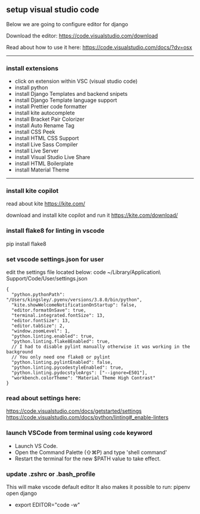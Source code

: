 ## setup visual studio code

Below we are going to configure editor for django

Download the editor:
https://code.visualstudio.com/download

Read about how to use it here:
https://code.visualstudio.com/docs/?dv=osx

---

### install extensions

- click on extension within VSC (visual studio code)
- install python
- install Django Templates and backend snipets
- install Django Template language support
- install Prettier code formatter
- install kite autocomplete
- install Bracket Pair Colorizer
- install Auto Rename Tag
- install CSS Peek
- install HTML CSS Support
- install Live Sass Compiler
- install Live Server
- install Visual Studio Live Share
- install HTML Boilerplate
- install Material Theme

---

### install kite copilot

read about kite
https://kite.com/

download and install kite copilot and run it
https://kite.com/download/

### install flake8 for linting in vscode

pip install flake8

### set vscode settings.json for user

edit the settings file located below:
code ~/Library/Application\ Support/Code/User/settings.json

```
{
  "python.pythonPath": "/Users/kingsley/.pyenv/versions/3.8.0/bin/python",
  "kite.showWelcomeNotificationOnStartup": false,
  "editor.formatOnSave": true,
  "terminal.integrated.fontSize": 13,
  "editor.fontSize": 13,
  "editor.tabSize": 2,
  "window.zoomLevel": 1,
  "python.linting.enabled": true,
  "python.linting.flake8Enabled": true,
  // I had to disable pylint manually otherwise it was working in the background
  // You only need one flake8 or pylint
  "python.linting.pylintEnabled": false,
  "python.linting.pycodestyleEnabled": true,
  "python.linting.pydocstyleArgs": ["--ignore=E501"],
  "workbench.colorTheme": "Material Theme High Contrast"
}
```

### read about settings here:

https://code.visualstudio.com/docs/getstarted/settings
https://code.visualstudio.com/docs/python/linting#_enable-linters

### launch VSCode from terminal using `code` keyword

- Launch VS Code.
- Open the Command Palette (⇧⌘P) and type 'shell command'
- Restart the terminal for the new \$PATH value to take effect.

### update .zshrc or .bash_profile

This will make vscode default editor
It also makes it possible to run: pipenv open django

- export EDITOR="code -w"

